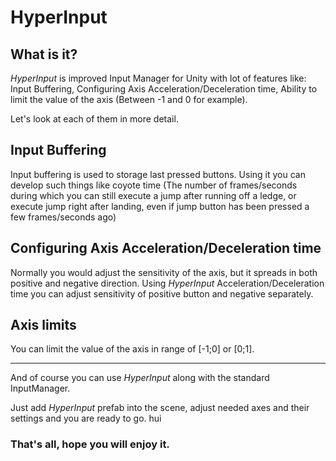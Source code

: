 # HyperInput

## What is it?
*HyperInput* is improved Input Manager for Unity with lot of features like: Input Buffering, Configuring Axis Acceleration/Deceleration time, Ability to limit the value of the axis (Between -1 and 0 for example).

Let's look at each of them in more detail.

## Input Buffering

Input buffering is used to storage last pressed buttons.
Using it you can develop such things like coyote time (The number of frames/seconds during which you can still execute a jump after running off a ledge, or execute jump right after landing, even if jump button has been pressed a few frames/seconds ago)


## Configuring Axis Acceleration/Deceleration time

Normally you would adjust the sensitivity of the axis, but it spreads in both positive and negative direction.
Using *HyperInput* Acceleration/Deceleration time you can adjust sensitivity of positive button and negative separately.

## Axis limits

You can limit the value of the axis in range of [-1;0] or [0;1].

---
And of course you can use *HyperInput* along with the standard InputManager.

Just add *HyperInput* prefab into the scene, adjust needed axes and their settings and you are ready to go. 
hui
### That's all, hope you will enjoy it.




